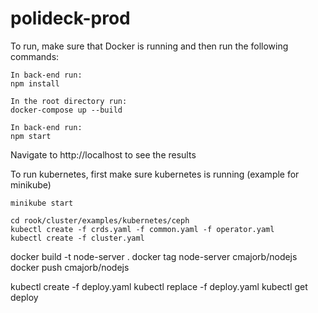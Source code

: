 # polideck-prod
To run, make sure that Docker is running and then run the following commands:
```
In back-end run: 
npm install

In the root directory run:
docker-compose up --build

In back-end run:
npm start

```
Navigate to http://localhost to see the results 


To run kubernetes, first make sure kubernetes is running (example for minikube)
```
minikube start
```

```
cd rook/cluster/examples/kubernetes/ceph
kubectl create -f crds.yaml -f common.yaml -f operator.yaml
kubectl create -f cluster.yaml
```


docker build -t node-server .
docker tag node-server cmajorb/nodejs
docker push cmajorb/nodejs

kubectl create -f deploy.yaml
kubectl replace -f deploy.yaml
kubectl get deploy